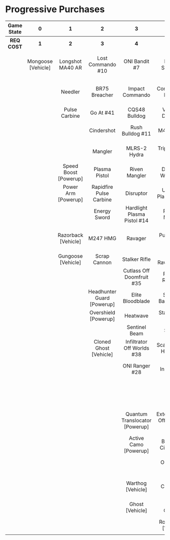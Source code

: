 # Progressive Purchases

| **Game State** |       **0**        |         **1**         |           **2**            |             **3**              |              **4**              |            **5**            |          **6**           |                            |                       |
| :------------: | :----------------: | :-------------------: | :------------------------: | :----------------------------: | :-----------------------------: | :-------------------------: | :----------------------: | :------------------------: | :-------------------: |
|  **REQ COST**  |       **1**        |         **2**         |           **3**            |             **4**              |              **5**              |            **6**            |          **7**           |           **8**            |         **9**         |
|                | Mongoose [Vehicle] |   Longshot MA40 AR    |     Lost Commando #10      |         ONI Bandit #7          |        Key Off Speed #2         |      Striker Sidekick       |      Headhunter #48      |    Guard Off Doisac #40    | Banish Off Balaho #43 |
|                |                    |        Needler        |       BR75 Breacher        |        Impact Commando         |       Convergence Bulldog       |     ONI Battle Rifle #6     |       Valkyrie #13       | Artifact Off Tremonius #49 |   Scorpion Shot #47   |
|                |                    |     Pulse Carbine     |         Go At #41          |         CQS48 Bulldog          |       Valor Off Dinh #12        |     Banished Bandit #8      |   The Final Token #25    |      Rushdown Hammer       |                       |
|                |                    |                       |         Cindershot         |        Rush Bulldog #11        |            M41 SPNKR            |        Pursuit Hydra        |    Calcine Disruptor     |    Spartan Sandwich #32    |                       |
|                |                    |                       |          Mangler           |          MLRS-2 Hydra          |        Triple Threat #23        |   Knight Off Zeretus #39    |  Attack Off Iratus #20   |                            |                       |
|                |                    | Speed Boost [Powerup] |       Plasma Pistol        |         Riven Mangler          |       Decaying World #21        |         M41 Tracker         |     Eayn Carbine #18     |      Wraith [Vehicle]      |                       |
|                |                    |  Power Arm [Powerup]  |  Rapidfire Pulse Carbine   |           Disruptor            |      Unbound Plasma Pistol      |       Fuel Rod SPNKr        |   Purging Shock Rifle    |     Scorpion [Vehicle]     |                       |
|                |                    |                       |        Energy Sword        |  Hardlight Plasma Pistol #14   |        Pinpoint Needler         |       S7 Sniper Rifle       |   Stunning Bounty #22    |                            |                       |
|                |                    |  Razorback [Vehicle]  |          M247 HMG          |            Ravager             |         Pulse Wave #16          |   Reward Off Hyperius #46   |    Doom Off Reach #30    |                            |                       |
|                |                    |  Gungoose [Vehicle]   |        Scrap Cannon        |         Stalker Rifle          |       Zealot Ravager #19        |     S7 Flexfire Sniper      | Sentry Off Writh Kul #34 |                            |                       |
|                |                    |                       |                            |   Cutlass Off Doomfruit #35    |         Ravager Rebound         |    Arcane Sentinel Beam     |    Diminsher of Hope     |                            |                       |
|                |                    |                       | Headhunter Guard [Powerup] |        Elite Bloodblade        |      Shot Off Barroth #17       |    Phantom Assassin #26     | Exterminating Hazard #15 |                            |                       |
|                |                    |                       |    Overshield [Powerup]    |            Heatwave            |       Stalker Rifle Ultra       |       Gravity Hammer        |                          |                            |                       |
|                |                    |                       |                            |         Sentinel Beam          |             Skewer              |         Shock Rifle         |      Wasp [Vehicle]      |                            |                       |
|                |                    |                       |   Cloned Ghost [Vehicle]   |   Infiltrator Off Worlds #38   |      Scatterbound Heatwave      |      Scout Skewer #27       |    Banshee [Vehicle]     |                            |                       |
|                |                    |                       |                            |         ONI Ranger #28         |     Broken Installation #44     |       Volatile Skewer       |                          |                            |                       |
|                |                    |                       |                            |                                |      Duelist Energy Sword       | Power Off Jega Rdomnai #36  |                          |                            |                       |
|                |                    |                       |                            | Quantum Translocator [Powerup] | Extermination Off Infection #24 | Defender off Sanghelios #33 |                          |                            |                       |
|                |                    |                       |                            |     Active Camo [Powerup]      |      Backdraft Cindershot       |                             |                          |                            |                       |
|                |                    |                       |                            |                                |         ONI Turret #29          |   Health Steal [Powerup]    |                          |                            |                       |
|                |                    |                       |                            |       Warthog [Vehicle]        |        The Champion #31         |                             |                          |                            |                       |
|                |                    |                       |                            |        Ghost [Vehicle]         |          Plasma Cannon          |  Cloned Banshee [Vehicle]   |                          |                            |                       |
|                |                    |                       |                            |                                |      Rocket Hog [Vehicle]       |                             |                          |                            |                       |
|                |                    |                       |                            |                                |                                 |                             |                          |                            |                       |

